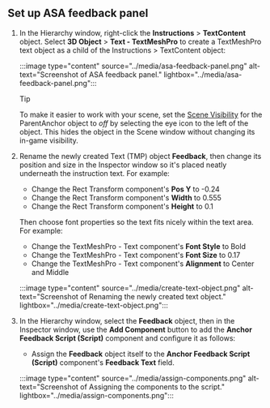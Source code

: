 ## Set up ASA feedback panel

1. In the Hierarchy window, right-click the **Instructions** > **TextContent** object. Select **3D Object** > **Text - TextMeshPro** to create a TextMeshPro text object as a child of the Instructions > TextContent object:

    :::image type="content" source="../media/asa-feedback-panel.png" alt-text="Screenshot of ASA feedback panel." lightbox="../media/asa-feedback-panel.png":::

    > [!Tip]
    > To make it easier to work with your scene, set the [Scene Visibility](https://docs.unity3d.com/Manual/SceneVisibility.html) for the ParentAnchor object to *off* by selecting the eye icon to the left of the object. This hides the object in the Scene window without changing its in-game visibility.

2. Rename the newly created Text (TMP) object **Feedback**, then change its position and size in the Inspector window so it's placed neatly underneath the instruction text. For example:

    * Change the Rect Transform component's **Pos Y** to -0.24
    * Change the Rect Transform component's **Width** to 0.555
    * Change the Rect Transform component's **Height** to 0.1

    Then choose font properties so the text fits nicely within the text area. For example:

    * Change the TextMeshPro - Text component's **Font Style** to Bold
    * Change the TextMeshPro - Text component's **Font Size** to 0.17
    * Change the TextMeshPro - Text component's **Alignment** to Center and Middle

    :::image type="content" source="../media/create-text-object.png" alt-text="Screenshot of Renaming the newly created text object." lightbox="../media/create-text-object.png":::

3. In the Hierarchy window, select the **Feedback** object, then in the Inspector window, use the **Add Component** button to add the **Anchor Feedback Script (Script)** component and configure it as follows:

    * Assign the **Feedback** object itself to the **Anchor Feedback Script (Script)** component's **Feedback Text** field.

    :::image type="content" source="../media/assign-components.png" alt-text="Screenshot of Assigning the components to the script." lightbox="../media/assign-components.png":::
